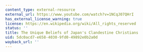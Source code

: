 ```yaml
---
content_type: external-resource
external_url: https://www.youtube.com/watch?v=1NCqJ07QHrI
has_external_license_warning: true
license: https://en.wikipedia.org/wiki/All_rights_reserved
status: ''
title: The Unique Beliefs of Japan's Clandestine Christians
uid: 5dc0acd7-e658-4030-9fd0-49892e0b2a0d
wayback_url: ''
---
```


